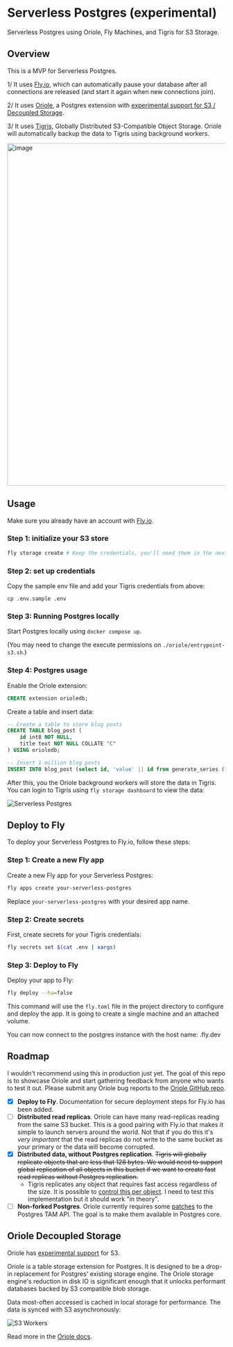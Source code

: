 # Serverless Postgres (experimental)

Serverless Postgres using Oriole, Fly Machines, and Tigris for S3 Storage.

## Overview

This is a MVP for Serverless Postgres. 

1/ It uses [Fly.io](https://fly.io), which can automatically pause your database after all connections are released (and start it again when new connections join).

2/ It uses [Oriole](https://www.orioledb.com), a Postgres extension with [experimental support for S3 / Decoupled Storage](https://www.orioledb.com/docs/usage/decoupled-storage).

3/ It uses [Tigris](https://www.tigrisdata.com/), Globally Distributed S3-Compatible Object Storage. Oriole will automatically backup the data to Tigris using background workers.

<img width="787" alt="image" src="https://github.com/user-attachments/assets/7ad8f37f-424c-4c78-a2ff-941a52631d61">

## Usage

Make sure you already have an account with [Fly.io](https://fly.io).

### Step 1: initialize your S3 store 

```bash
fly storage create # Keep the credentials, you'll need them in the next step
```

### Step 2: set up credentials

Copy the sample env file and add your Tigris credentials from above:

```
cp .env.sample .env
```

### Step 3: Running Postgres locally

Start Postgres locally using `docker compose up`. 

(You may need to change the execute permissions on `./oriole/entrypoint-s3.sh`.)

### Step 4: Postgres usage

Enable the Oriole extension:

```sql
CREATE extension orioledb;
```

Create a table and insert data:

```sql
-- Create a table to store blog posts
CREATE TABLE blog_post (
    id int8 NOT NULL,
    title text NOT NULL COLLATE "C"
) USING orioledb;

-- Insert 1 million blog posts
INSERT INTO blog_post (select id, 'value' || id from generate_series (1,1000000) id);
```

After this, you the Oriole background workers will store the data in Tigris. You can login to Tigris using `fly storage dashboard` to view the data:

![Serverless Postgres](./docs/tigris-data.png)

## Deploy to Fly

To deploy your Serverless Postgres to Fly.io, follow these steps:

### Step 1: Create a new Fly app

Create a new Fly app for your Serverless Postgres:

```bash
fly apps create your-serverless-postgres
```

Replace `your-serverless-postgres` with your desired app name.

### Step 2: Create secrets

First, create secrets for your Tigris credentials:

```bash
fly secrets set $(cat .env | xargs)
```

### Step 3: Deploy to Fly

Deploy your app to Fly:

```bash
fly deploy --ha=false
```

This command will use the `fly.toml` file in the project directory to configure and deploy the app. It is going to create a single machine and an attached volume.

You can now connect to the postgres instance with the host name: <app-name>.fly.dev

## Roadmap

I wouldn't recommend using this in production just yet. The goal of this repo is to showcase Oriole and start gathering feedback from anyone who wants to test it out. Please submit any Oriole bug reports to the [Oriole GitHub repo](https://github.com/orioledb/orioledb).

- [x] **Deploy to Fly**. Documentation for secure deployment steps for Fly.io has been added.
- [ ] **Distributed read replicas**. Oriole can have many read-replicas reading from the same S3 bucket. This is a good pairing with Fly.io that makes it simple to launch servers around the world. Not that if you do this it's _very important_ that the read replicas do not write to the same bucket as your primary or the data will become corrupted.
- [x] **Distributed data, without Postgres replication**. ~~Tigris will globally replicate objects that are less that 128 bytes. We would need to support global replication of all objects in this bucket if we want to create fast read replicas without Postgres replication.~~
  - Tigris replicates any object that requires fast access regardless of the size. It is possible to [control this per object](https://www.tigrisdata.com/docs/objects/object_regions/). I need to test this implementation but it should work "in theory".
- [ ] **Non-forked Postgres**. Oriole currently requires some [patches](https://www.orioledb.com/docs#patch-set) to the Postgres TAM API. The goal is to make them available in Postgres core.

## Oriole Decoupled Storage

Oriole has [experimental support](https://www.orioledb.com/docs/usage/decoupled-storage) for S3. 

Oriole is a table storage extension for Postgres. It is designed to be a drop-in replacement for Postgres' existing storage engine. The Oriole storage engine's reduction in disk IO is significant enough that it unlocks performant databases backed by S3 compatible blob storage.

Data most-often accessed is cached in local storage for performance. The data is synced with S3 asynchronously:

![S3 Workers](./docs/oriole-logs.png)

Read more in the [Oriole docs](https://www.orioledb.com/docs/usage/decoupled-storage).
